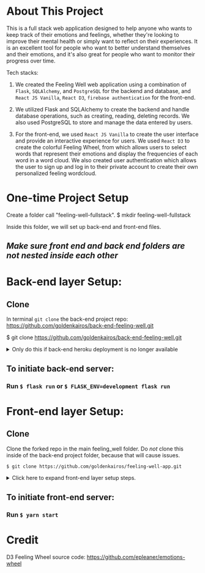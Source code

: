 # About This Project
This is a full stack web application designed to help anyone who wants to keep track of their emotions and feelings, whether they're looking to improve their mental health or simply want to reflect on their experiences. It is an excellent tool for people who want to better understand themselves and their emotions, and it's also great for people who want to monitor their progress over time.

Tech stacks:
1. We created the Feeling Well web application using a combination of `Flask`, `SQLAlchemy`, and `PostgreSQL` for the backend and database, and `React JS Vanilla`,  `React D3`, `firebase authentication` for the front-end.
    
2. We utilized Flask and SQLAlchemy to create the backend and handle database operations, such as creating, reading, deleting records. We also used PostgreSQL to store and manage the data entered by users.
   
3. For the front-end, we used `React JS Vanilla` to create the user interface and provide an interactive experience for users. We used `React D3` to create the colorful Feeling Wheel, from which allows users to select words that represent their emotions and display the frequencies of each word in a word cloud. We also created user authentication which allows the user to sign up and log in to their private account to create their own personalized feeling wordcloud.


# One-time Project Setup
Create a folder call "feeling-well-fullstack".
$ mkdir feeling-well-fullstack

Inside this folder, we will set up back-end and front-end files. 
## _Make sure front end and back end folders are not nested inside each other_


# Back-end layer Setup:

## Clone
In terminal `git clone` the back-end project repo: https://github.com/goldenkairos/back-end-feeling-well.git

$ git clone https://github.com/goldenkairos/back-end-feeling-well.git

<details>
<summary>Only do this if back-end heroku deployment is no longer available</summary>
In project directory in the terminal, enter the below syntax to launch project in VScode
$ code .

## Managing Dependencies
Create a virtual environment:

```bash
$ python3 -m venv venv
$ source venv/bin/activate
(venv) $ # You're in activated virtual environment!
```

Install dependencies (we've already gathered them all into a `requirements.txt` file):

```bash
(venv) $ pip install -r requirements.txt
```

## Setting Up The Database

#Create a database named `feeling_well_development`.
```bash
$ psql -U postgres
$ CREATE DATABASE feeling_well_development;
$\l #to check if the database was created
$\q #to quit postgres
```
#Creating a `.env` File

Create a file named `.env`.

Add this environment variable: `FLASK_ENV=development`

Also, add the environment variable `SQLALCHEMY_DATABASE_URI` to hold the path to your development database.

Your `.env` may look like this:

```
FLASK_ENV=development
SQLALCHEMY_DATABASE_URI=postgresql+psycopg2://postgres:postgres@localhost:5432/feeling_well_development
```

## Initiate Database
```bash
$ flask db init
$ flask db migrate
$ flask db upgrade
```

## Making updates in Database:

    If update the model in the database, make sure (the member who makes the change) to run the following:
```bash
$ flask db migrate
$ flask db upgrade
$ git add .
$ git commit -m"Update model"
$ git push
```

    If another team member makes update, and another user needs to pull the update:
```bash
$ git pull
$ flask db upgrade
```

## If files are unable to take the updates, delete the migration when there is migration issue:
    Delete the migration table in terminal
```bash
$ psql -U postgres
$ DROP DATABASE feeling_well_development;
```
    Re-create the database
```bash
$ CREATE DATABASE feeling_well_development;
```
    Check on the database to confirm
```bash
$ \l
```
d. Repeat #4
e. Make git commit

</details>

## To initiate back-end server:
### Run `$ flask run` or `$ FLASK_ENV=development flask run`

# Front-end layer Setup:

## Clone

Clone the forked repo in the main feeling_well folder. Do _not_ clone this inside of the back-end project folder, because that will cause issues.


```bash
$ git clone https://github.com/goldenkairos/feeling-well-app.git
```

<details>

<summary>Click here to expand front-end layer setup steps.</summary>

## Manage Dependencies
```bash
$ yarn install
```

## Creating a `.env` File

Create a file named `.env`.

The front-end layer needs to send API requests to the back-end layer. In order to handle this, the front-end layer repo **must** include a `.env` file with this line:

```
REACT_APP_BACKEND_URL=http://localhost:5000
```

## Create a firebase project for authentication
https://firebase.google.com/

1. Add project
2. Enter project name => Create Project
3. Build/Authentication feature => Get started
4. Enable Email/Password in Sign-in method tab
5. Go to project setting, click thje </> icon to add a web app
6. Register app at "Add Firebase to your web app" window, enter app name "feeling-well". You should receive Firebase SDK keys
7. In your front end project, same level as App.js, # Create a `.env.local` File

Update the file and replace the value below with SDK keys provided by firebase

```bash
REACT_APP_FIREBASE_API_KEY = `apiKey`
REACT_APP_FIREBASE_AUTH_DOMAIN = `authDomain`
REACT_APP_FIREBASE_DATABASE_URL = `https://app-name.firebaseio.com`
REACT_APP_FIREBASE_PROJECT_ID=`projectID`
REACT_APP_FIREBASE_STORAGE_BUCKET = `storageBucket`
REACT_APP_FIREBASE_MESSAGING_SENDER_ID = `messagingSenderId`
REACT_APP_FIREBASE_APP_ID = `appId`
```
#If Receive firebase invalid api auth error message and project isnt launched, drag the `.env.local` to the same level as the `.env` file.

</details>

## To initiate front-end server:
### Run `$ yarn start`

# Credit
D3 Feeling Wheel source code: https://github.com/epleaner/emotions-wheel